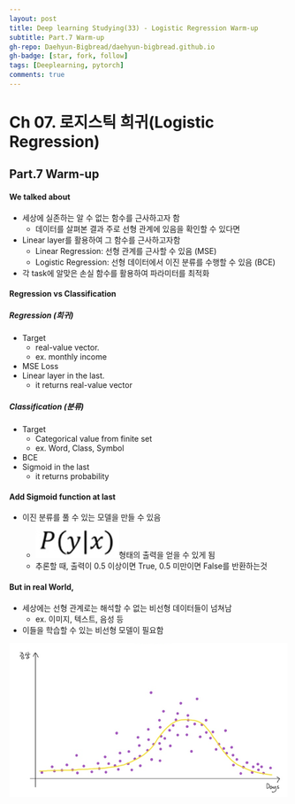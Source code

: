 ```yaml
---
layout: post
title: Deep learning Studying(33) - Logistic Regression Warm-up
subtitle: Part.7 Warm-up
gh-repo: Daehyun-Bigbread/daehyun-bigbread.github.io
gh-badge: [star, fork, follow]
tags: [Deeplearning, pytorch]
comments: true
---
```


# Ch 07. 로지스틱 희귀(Logistic Regression)

## Part.7 Warm-up

#### We talked about

* 세상에 실존하는 알  수  없는 함수를 근사하고자 함 
  * 데이터를  살펴본 결과  주로  선형  관계에  있음을 확인할 수 있다면
* Linear layer를 활용하여 그 함수를 근사하고자함
  * Linear Regression: 선형 관계를 근사할 수 있음 (MSE)
  * Logistic Regression: 선형 데이터에서 이진 분류를 수행할 수 있음 (BCE)
* 각 task에 알맞은 손실 함수를 활용하여 파라미터를 최적화



#### Regression vs Classification

##### Regression (희귀)

* Target											
  * real-value vector.
  * ex. monthly income
* MSE Loss
* Linear layer in the last.
  * it returns real-value vector



##### Classification (분류)

* Target
  * Categorical value from finite set
  * ex. Word, Class, Symbol
* BCE
* Sigmoid in the last
  * it returns probability



#### Add Sigmoid function at last

* 이진 분류를 풀 수 있는 모델을 만들 수 있음
  * ![20210720_144949](../../assets/img/20210720_144949.png)형태의 출력을 얻을 수 있게 됨
  * 추론할 때, 출력이 0.5 이상이면 True, 0.5 미만이면 False를 반환하는것



#### But in real World,

* 세상에는 선형 관계로는 해석할 수 없는 비선형 데이터들이 넘쳐남
  * ex. 이미지, 텍스트, 음성 등
* 이들을 학습할 수 있는 비선형 모델이 필요함

![20210721_205616](../../assets/img/20210721_205616.png)

